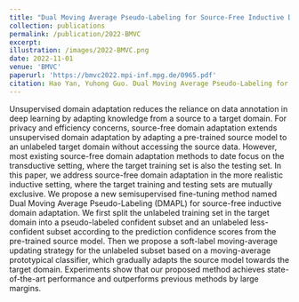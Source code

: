 ```yaml
---
title: "Dual Moving Average Pseudo-Labeling for Source-Free Inductive Domain Adaptation"
collection: publications
permalink: /publication/2022-BMVC
excerpt: 
illustration: /images/2022-BMVC.png
date: 2022-11-01
venue: 'BMVC'
paperurl: 'https://bmvc2022.mpi-inf.mpg.de/0965.pdf'
citation: Hao Yan, Yuhong Guo. Dual Moving Average Pseudo-Labeling for Source-Free Inductive Domain Adaptation. BMVC 2022.
---
```

Unsupervised domain adaptation reduces the reliance on data annotation in deep
learning by adapting knowledge from a source to a target domain. For privacy and efficiency concerns, source-free domain adaptation extends unsupervised domain adaptation
by adapting a pre-trained source model to an unlabeled target domain without accessing
the source data. However, most existing source-free domain adaptation methods to date
focus on the transductive setting, where the target training set is also the testing set. In this
paper, we address source-free domain adaptation in the more realistic inductive setting,
where the target training and testing sets are mutually exclusive. We propose a new semisupervised fine-tuning method named Dual Moving Average Pseudo-Labeling (DMAPL)
for source-free inductive domain adaptation. We first split the unlabeled training set in
the target domain into a pseudo-labeled confident subset and an unlabeled less-confident
subset according to the prediction confidence scores from the pre-trained source model.
Then we propose a soft-label moving-average updating strategy for the unlabeled subset based on a moving-average prototypical classifier, which gradually adapts the source
model towards the target domain. Experiments show that our proposed method achieves
state-of-the-art performance and outperforms previous methods by large margins.